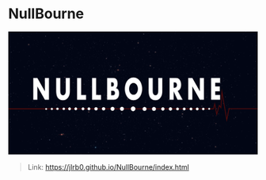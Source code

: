 # NullBourne
 
 ![](https://github.com/JLRB0/NullBourne/blob/main/images/Screenshot%202023-10-06%20021409.png)

 > Link: https://jlrb0.github.io/NullBourne/index.html 
